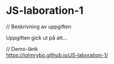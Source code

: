 # JS-laboration-1

// Beskrivning av uppgiften
<p>Uppgiften gick ut på att...</p>

// Demo-länk
<br>
https://johnrybo.github.io/JS-laboration-1/
